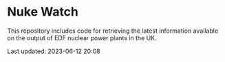 # Nuke Watch

This repository includes code for retrieving the latest information available on the output of EDF nuclear power plants in the UK.

Last updated: 2023-06-12 20:08